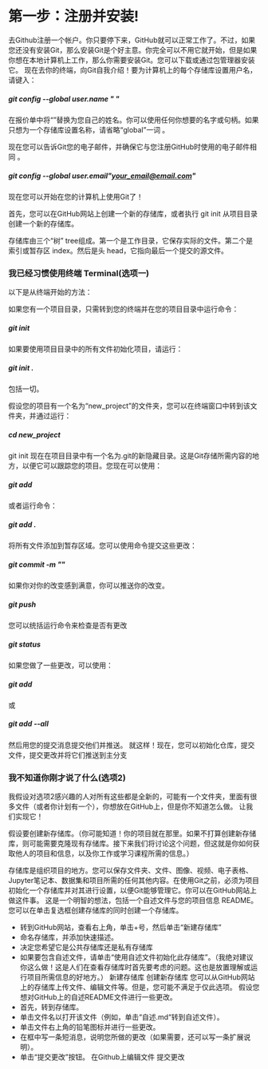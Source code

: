 # 第一步：注册并安装!
去Github注册一个帐户。你只要停下来，GitHub就可以正常工作了。不过，如果您还没有安装Git，那么安装Git是个好主意。你完全可以不用它就开始，但是如果你想在本地计算机上工作，那么你需要安装Git。您可以下载或通过包管理器安装它。
现在去你的终端，向Git自我介绍！要为计算机上的每个存储库设置用户名，请键入：
##### git config --global user.name " "

在报价单中将“”替换为您自己的姓名。你可以使用任何你想要的名字或句柄。如果只想为一个存储库设置名称，请省略“global”一词 。

现在您可以告诉Git您的电子邮件，并确保它与您注册GitHub时使用的电子邮件相同 。

##### git config --global user.email"your_email@email.com"
现在您可以开始在您的计算机上使用Git了！

首先，您可以在GitHub网站上创建一个新的存储库，或者执行 git init 从项目目录创建一个新的存储库。

存储库由三个“树” tree组成。第一个是工作目录，它保存实际的文件。第二个是索引或暂存区 index。然后是头 head，它指向最后一个提交的源文件。
### 我已经习惯使用终端 Terminal(选项一)
以下是从终端开始的方法：

如果您有一个项目目录，只需转到您的终端并在您的项目目录中运行命令：
##### git init
如果要使用项目目录中的所有文件初始化项目，请运行：
##### git init .
包括一切。

假设您的项目有一个名为“new_project”的文件夹，您可以在终端窗口中转到该文件夹，并通过运行：
##### cd new_project
git init
现在在项目目录中有一个名为.git的新隐藏目录。这是Git存储所需内容的地方，以便它可以跟踪您的项目。您现在可以使用：
##### git add
或者运行命令：
##### git add .
将所有文件添加到暂存区域。您可以使用命令提交这些更改：
##### git commit -m ""
如果你对你的改变感到满意，你可以推送你的改变。
##### git push
您可以统括运行命令来检查是否有更改
##### git status
如果您做了一些更改，可以使用：
##### git add
或
##### git add --all
然后用您的提交消息提交他们并推送。
就这样！现在，您可以初始化仓库，提交文件，提交更改并将它们推送到主分支
### 我不知道你刚才说了什么(选项2)
我假设对选项2感兴趣的人对所有这些都是全新的，可能有一个文件夹，里面有很多文件（或者你计划有一个），你想放在GitHub上，但是你不知道怎么做。
让我们实现它！

假设要创建新存储库。（你可能知道！你的项目就在那里。如果不打算创建新存储库，则可能需要克隆现有存储库。接下来我们将讨论这个问题，但这就是你如何获取他人的项目和信息，以及你工作或学习课程所需的信息。） 

存储库是组织项目的地方。您可以保存文件夹、文件、图像、视频、电子表格、Jupyter笔记本、数据集和项目所需的任何其他内容。在使用Git之前，必须为项目初始化一个存储库并对其进行设置，以便Git能够管理它。你可以在GitHub网站上做这件事。 
这是一个明智的想法，包括一个自述文件与您的项目信息 README。您可以在单击复选框创建存储库的同时创建一个存储库。
- 转到GitHub网站，查看右上角，单击+号，然后单击“新建存储库” 
- 命名存储库，并添加快速描述。 
- 决定您希望它是公共存储库还是私有存储库 
- 如果要包含自述文件，请单击“使用自述文件初始化此存储库”。（我绝对建议你这么做！这是人们在查看存储库时首先要考虑的问题。这也是放置理解或运行项目所需信息的好地方。） 
新建存储库
创建新存储库 
您可以从GitHub网站上的存储库上传文件、编辑文件等。但是，您可能不满足于仅此选项。
假设您想对GitHub上的自述README文件进行一些更改。
- 首先，转到存储库。 
- 单击文件名以打开该文件（例如，单击“自述.md“转到自述文件）。 
- 单击文件右上角的铅笔图标并进行一些更改。 
- 在框中写一条短消息，说明您所做的更改（如果需要，还可以写一条扩展说明）。 
- 单击“提交更改”按钮。 
在Github上编辑文件
提交更改
